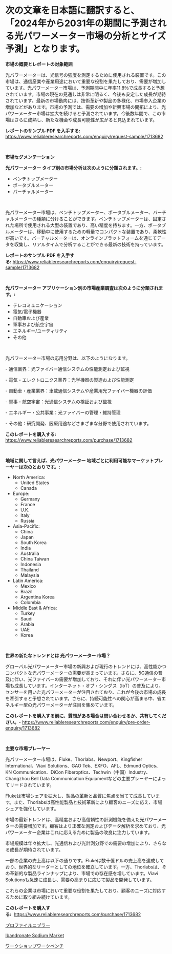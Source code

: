 <p><h1>次の文章を日本語に翻訳すると、「2024年から2031年の期間に予測される光パワーメーター市場の分析とサイズ予測」となります。</h1></p><p><strong>市場の概要とレポートの対象範囲</strong></p>
<p><p>光パワーメーターは、光信号の強度を測定するために使用される装置です。この市場は、通信産業や産業用途において重要な役割を果たしており、需要が増加しています。光パワーメーター市場は、予測期間中に年率11.8％で成長すると予想されています。市場の現在の見通しは非常に明るく、今後も安定した成長が期待されています。最新の市場動向には、技術革新や製品の多様化、市場参入企業の増加などがあります。市場の予測では、需要の増加や新興市場の開拓により、光パワーメーター市場は拡大を続けると予測されています。今後数年間で、この市場はさらに成熟し、新たな機会や成長可能性が広がると見込まれています。</p></p>
<p><strong>レポートのサンプル PDF を入手する:</strong> <a href="https://www.reliableresearchreports.com/enquiry/request-sample/1713682">https://www.reliableresearchreports.com/enquiry/request-sample/1713682</a></p>
<p>&nbsp;</p>
<p><strong>市場セグメンテーション</strong></p>
<p><strong>光パワーメーター タイプ別の市場分析は次のように分類されます。:</strong></p>
<p><ul><li>ベンチトップメーター</li><li>ポータブルメーター</li><li>バーチャルメーター</li></ul></p>
<p>&nbsp;</p>
<p><p>光パワーメーター市場は、ベンチトップメーター、ポータブルメーター、バーチャルメーターの種類に分けることができます。ベンチトップメーターは、固定された場所で使用される大型の装置であり、高い精度を持ちます。一方、ポータブルメーターは、移動中に使用するための軽量でコンパクトな装置であり、柔軟性が高いです。バーチャルメーターは、オンラインプラットフォームを通じてデータを収集し、リアルタイムで分析することができる最新の技術を持っています。</p></p>
<p><strong>レポートのサンプル PDF を入手する:</strong>&nbsp;<a href="https://www.reliableresearchreports.com/enquiry/request-sample/1713682">https://www.reliableresearchreports.com/enquiry/request-sample/1713682</a></p>
<p>&nbsp;</p>
<p><strong> 光パワーメーター アプリケーション別の市場産業調査は次のように分類されます。:</strong></p>
<p><ul><li>テレコミュニケーション</li><li>電気/電子機器</li><li>自動車および産業</li><li>軍事および航空宇宙</li><li>エネルギー/ユーティリティ</li><li>その他</li></ul></p>
<p>&nbsp;</p>
<p><p>光パワーメーター市場の応用分野は、以下のようになります。</p><p>- 通信業界：光ファイバー通信システムの性能測定および監視</p><p>- 電気・エレクトロニクス業界：光学機器の製造および性能測定</p><p>- 自動車・産業業界：車載通信システムや産業用光ファイバー機器の評価</p><p>- 軍事・航空宇宙：光通信システムの検証および監視</p><p>- エネルギー・公共事業：光ファイバーの管理・維持管理</p><p>- その他：研究開発、医療用途などさまざまな分野で使用されています。</p></p>
<p><strong>このレポートを購入する:</strong>&nbsp; <a href="https://www.reliableresearchreports.com/purchase/1713682">https://www.reliableresearchreports.com/purchase/1713682</a></p>
<p>&nbsp;</p>
<p><strong>地域に関して言えば、光パワーメーター 地域ごとに利用可能なマーケットプレーヤーは次のとおりです。:</strong></p>
<p><ul>
    <li>
        North America:
        <ul>
            <li>United States</li>
            <li>Canada</li>
        </ul>
    </li>
    <li>
        Europe:
        <ul>
            <li>Germany</li>
            <li>France</li>
            <li>U.K.</li>
            <li>Italy</li>
            <li>Russia</li>
        </ul>
    </li>
    <li>
        Asia-Pacific:
        <ul>
            <li>China</li>
            <li>Japan</li>
            <li>South Korea</li>
            <li>India</li>
            <li>Australia</li>
            <li>China Taiwan</li>
            <li>Indonesia</li>
            <li>Thailand</li>
            <li>Malaysia</li>
        </ul>
    </li>
    <li>
        Latin America:
        <ul>
            <li>Mexico</li>
            <li>Brazil</li>
            <li>Argentina Korea</li>
            <li>Colombia</li>
        </ul>
    </li>
    <li>
        Middle East & Africa:
        <ul>
            <li>Turkey</li>
            <li>Saudi</li>
            <li>Arabia</li>
            <li>UAE</li>
            <li>Korea</li>
        </ul>
    </li>
    </ul></p>
<p>&nbsp;</p>
<p><strong>世界の新たなトレンドとは 光パワーメーター 市場？</strong></p>
<p><p>グローバル光パワーメーター市場の新興および現行のトレンドには、高性能かつコンパクトな光パワーメーターの需要が高まっています。さらに、5G通信の普及に伴い、光ファイバーの需要が増加しており、それに伴い光パワーメーター市場も成長しています。インターネット・オブ・シングス（IoT）の普及により、センサーを用いた光パワーメーターが注目されており、これが今後の市場の成長を牽引すると予想されています。さらに、持続可能性への関心が高まる中、省エネルギー型の光パワーメーターが注目を集めています。</p></p>
<p><strong>このレポートを購入する前に、質問がある場合は問い合わせるか、共有してください。</strong>- <a href="https://www.reliableresearchreports.com/enquiry/pre-order-enquiry/1713682">https://www.reliableresearchreports.com/enquiry/pre-order-enquiry/1713682</a></p>
<p>&nbsp;</p>
<p><strong>主要な市場プレーヤー</strong></p>
<p><p>光パワーメーター市場は、Fluke、Thorlabs、Newport、Kingfisher International、Viavi Solutions、GAO Tek、EXFO、AFL、Edmund Optics、KN Communication、DiCon Fiberoptics、Techwin（中国）Industry、Changzhou Bell Data Communication Equipmentなどの主要プレーヤーによってリードされています。 </p><p>Flukeは市場シェアを拡大し、製品の革新と品質に焦点を当てて成長しています。また、Thorlabsは高性能製品と技術革新により顧客のニーズに応え、市場シェアを強化しています。 </p><p>市場の最新トレンドは、高精度および高信頼性の計測機能を備えた光パワーメーターの需要増加です。顧客はより正確な測定およびデータ解析を求めており、光パワーメーター企業はこれに応えるために製品の改良に注力しています。 </p><p>市場規模は年々拡大し、光通信および光計測分野での需要の増加により、さらなる成長が期待されています。 </p><p>一部の企業の売上高は以下の通りです。Flukeは数十億ドルの売上高を達成しており、世界的なリーダーとしての地位を確立しています。一方、Thorlabsは、その革新的な製品ラインナップにより、市場での存在感を増しています。Viavi Solutionsも急速に成長し、需要の高まりに応じて製品を開発しています。 </p><p>これらの企業は市場において重要な役割を果たしており、顧客のニーズに対応するために取り組み続けています。</p></p>
<p><strong>このレポートを購入する:</strong>&nbsp;&nbsp;<a href="https://www.reliableresearchreports.com/purchase/1713682">https://www.reliableresearchreports.com/purchase/1713682</a></p>
<p><p><a href="https://medium.com/@grarrity46/%E3%83%97%E3%83%AD%E3%83%95%E3%82%A3%E3%83%BC%E3%83%AB%E3%83%8B%E3%83%96%E3%83%A9%E3%83%BC%E5%B8%82%E5%A0%B4%E3%82%A4%E3%83%B3%E3%82%B5%E3%82%A4%E3%83%88-%E5%B8%82%E5%A0%B4%E3%81%AE%E5%8B%95%E5%90%91-%E6%88%90%E9%95%B7-2024%E5%B9%B4%E3%81%8B%E3%82%892031%E5%B9%B4%E3%81%BE%E3%81%A7%E3%81%AE%E4%BA%88%E6%B8%AC-9d07d80b83b0">プロファイルニブラー</a></p><p><a href="https://github.com/Hazelklievgspy6vdcsmu106w/Market-Research-Report-List-1/blob/main/ibandronate-sodium-market.md">Ibandronate Sodium Market</a></p><p><a href="https://medium.com/@manuelmann1976/%E3%83%AF%E3%83%BC%E3%82%AF%E3%82%B7%E3%83%A7%E3%83%83%E3%83%97%E3%83%AF%E3%83%BC%E3%82%AF%E3%83%99%E3%83%B3%E3%83%81%E5%B8%82%E5%A0%B4%E3%83%AC%E3%83%9D%E3%83%BC%E3%83%88%E3%81%AF-%E3%81%93%E3%81%AE%E5%B8%82%E5%A0%B4%E3%81%AE%E6%9C%80%E6%96%B0%E3%81%AE%E3%83%88%E3%83%AC%E3%83%B3%E3%83%89%E3%82%84%E6%88%90%E9%95%B7%E3%81%AE%E6%A9%9F%E4%BC%9A%E3%82%92%E6%98%8E%E3%82%89%E3%81%8B%E3%81%AB%E3%81%97%E3%81%A6%E3%81%84%E3%81%BE%E3%81%99-01c52641342a">ワークショップワークベンチ</a></p></p>